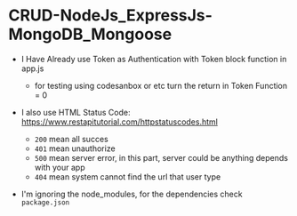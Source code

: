 # CRUD-NodeJs_ExpressJs-MongoDB_Mongoose


* I Have Already use Token as Authentication with Token block function in app.js 
  * for testing using codesanbox or etc turn the return in Token Function = 0
* I also use HTML Status Code: https://www.restapitutorial.com/httpstatuscodes.html
  * ``200`` mean all succes 
  * ``401`` mean unauthorize
  * ``500`` mean server error, in this part, server could be anything depends with your app
  * ``404`` mean system cannot find the url that user type

* I'm ignoring the node_modules, for the dependencies check ``package.json``
